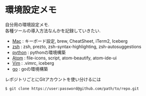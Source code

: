 # 環境設定メモ

自分用の環境設定メモ.  
各種ツールの導入方法なんかを記録していきたい.

- [Mac](mac.md) : キーボード設定, brew, CheatSheet, iTerm2, Iceberg
- [zsh](zsh.md) : zsh, prezto, zsh-syntax-highlighting, zsh-autosuggestions
- [python](python.md) : pythonの環境構築
- [Atom](atom.md) : file-icons, script, atom-beautify, atom-ide-ui
- [Vim](vim.md) : .vimrc, iceberg
- [go](go.md) : goの環境構築

レポジトリごとにGitアカウントを使い分けるには
```
$ git clone https://user:password@github.com/path/to/repo.git
```
